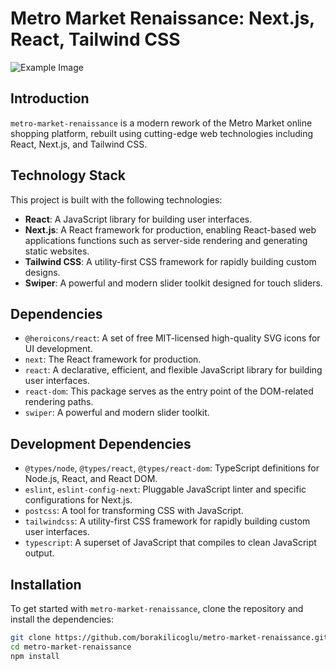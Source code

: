 # Metro Market Renaissance: Next.js, React, Tailwind CSS

![Example Image](https://i.imgur.com/hpmyhFl.jpeg)

## Introduction

`metro-market-renaissance` is a modern rework of the Metro Market online shopping platform, rebuilt using cutting-edge web technologies including React, Next.js, and Tailwind CSS.

## Technology Stack

This project is built with the following technologies:

- **React**: A JavaScript library for building user interfaces.
- **Next.js**: A React framework for production, enabling React-based web applications functions such as server-side rendering and generating static websites.
- **Tailwind CSS**: A utility-first CSS framework for rapidly building custom designs.
- **Swiper**: A powerful and modern slider toolkit designed for touch sliders.

## Dependencies

- `@heroicons/react`: A set of free MIT-licensed high-quality SVG icons for UI development.
- `next`: The React framework for production.
- `react`: A declarative, efficient, and flexible JavaScript library for building user interfaces.
- `react-dom`: This package serves as the entry point of the DOM-related rendering paths.
- `swiper`: A powerful and modern slider toolkit.

## Development Dependencies

- `@types/node`, `@types/react`, `@types/react-dom`: TypeScript definitions for Node.js, React, and React DOM.
- `eslint`, `eslint-config-next`: Pluggable JavaScript linter and specific configurations for Next.js.
- `postcss`: A tool for transforming CSS with JavaScript.
- `tailwindcss`: A utility-first CSS framework for rapidly building custom user interfaces.
- `typescript`: A superset of JavaScript that compiles to clean JavaScript output.

## Installation

To get started with `metro-market-renaissance`, clone the repository and install the dependencies:

```bash
git clone https://github.com/borakilicoglu/metro-market-renaissance.git
cd metro-market-renaissance
npm install
```
